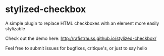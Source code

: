 # stylized-checkbox
A simple plugin to replace HTML checkboxes with an element more easily stylizable

Check out the demo here: http://rafistrauss.github.io/stylized-checkbox/

Feel free to submit issues for bugfixes, critique's, or just to say hello
